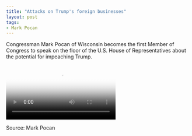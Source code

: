 ```yaml
---
title: "Attacks on Trump's foreign businesses"
layout: post
tags:
- Mark Pocan
---
```


Congressman Mark Pocan of Wisconsin becomes the first Member of Congress to speak on the floor of the U.S. House of Representatives about the potential for impeaching Trump.

<video controls src="https://www.glockspiel.com/impeach45/2017-02-12-mark-pocan.mp4" poster="https://www.glockspiel.com/impeach45/2017-02-12-mark-pocan.png"></video>

Source: Mark Pocan
